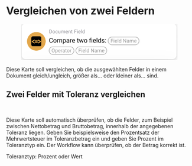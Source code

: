 # Vergleichen von zwei Feldern



<figure><img src="../../../.gitbook/assets/image (24).png" alt=""><figcaption></figcaption></figure>

Diese Karte soll vergleichen, ob die ausgewählten Felder in einem Dokument gleich/ungleich, größer als... oder kleiner als... sind.



## Zwei Felder mit Toleranz vergleichen

<figure><img src="https://lh7-us.googleusercontent.com/Qt90tjmjcLT32G-mRq3JeDC5rAL5Lkpk9jBhYFRoMF-jL0OPvJ4iKcmCz3FEn_L4WHysgTLRrlmr10ti4UJ1bojAQ57KBMXqySuykBFlQQWQ7dw7EJpr9Bw-th_1p4bA2_sGLUV6blAy1DblD4HFBVs" alt=""><figcaption></figcaption></figure>

Diese Karte soll automatisch überprüfen, ob die Felder, zum Beispiel zwischen Nettobetrag und Bruttobetrag, innerhalb der angegebenen Toleranz liegen. Geben Sie beispielsweise den Prozentsatz der Mehrwertsteuer im Toleranzbetrag ein und geben Sie Prozent im Toleranztyp ein. Der Workflow kann überprüfen, ob der Betrag korrekt ist.

Toleranztyp: Prozent oder Wert
